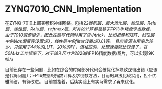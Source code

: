 # ZYNQ7010_CNN_Implementation

在ZYNQ-7010上部署卷积神经网络。包括2*2卷积层、最大池化层、线性层、Relu层、线性层、Relu层、softmax层。所有的计算都是基于FP16半精度浮点数据。
由于7010资源很少，因此在编写代码时用了些小trick，比如把卷积矩阵、线性层中的bias偏置等设置成0，线性层中的filter设置成0.01等。
目前资源占用率比较少，只使用了44%的LUT，20%的FF，但相应的，处理速度就比较慢了，在50MHz工作频率下，对于输入尺寸为28*28的FP16精度数据/图片，可以实现19K帧/s

目前还存在一些问题，比如在综合的时候部分代码会被优化掉导致逻辑出错（应该是代码问题）；FP16数据的指数计算及求倒数方法，目前的算法比较实用，但不优雅简洁，有待改进。
目前暂挂着，后续实验上有实际需求了再来优化。
